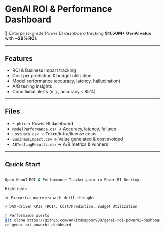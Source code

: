 # GenAI ROI & Performance Dashboard  

🚀 Enterprise-grade Power BI dashboard tracking **$11.58M+ GenAI value** with **~29% ROI**.  

---

## Features  
- ROI & Business Impact tracking  
- Cost per prediction & budget utilization  
- Model performance (accuracy, latency, hallucination)  
- A/B testing insights  
- Conditional alerts (e.g., accuracy < 85%)  

---

## Files  
- `*.pbix` → Power BI dashboard  
- `ModelPerformance.csv` → Accuracy, latency, failures  
- `CostData.csv` → Token/infra/license costs  
- `BusinessImpact.csv` → Value generated & cost avoided  
- `ABTestingResults.csv` → A/B metrics & winners  

---

## Quick Start  
```bash

Open GenAI ROI & Performance Tracker.pbix in Power BI Desktop.

Highlights

📊 Executive overview with drill-throughs

⚡ DAX-driven KPIs (ROI%, Cost/Prediction, Budget Utilization)

🚨 Performance alerts
git clone https://github.com/AnkitaKapoor980/genai-roi-powerbi-dashboard.git
cd genai-roi-powerbi-dashboard
